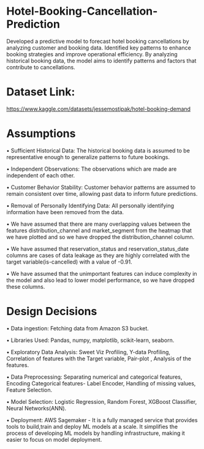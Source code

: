 # Hotel-Booking-Cancellation-Prediction
Developed a predictive model to forecast hotel booking cancellations by analyzing customer and  booking data. 
Identified key patterns to enhance booking strategies and improve operational  efficiency. 
By analyzing historical booking data, the model aims to identify patterns and factors that contribute to cancellations.

# Dataset Link:
https://www.kaggle.com/datasets/jessemostipak/hotel-booking-demand

# Assumptions
• Sufficient Historical Data: The historical booking data is assumed to be representative enough to generalize patterns to future bookings.

• Independent Observations: The observations which are made are independent of each other.

• Customer Behavior Stability: Customer behavior patterns are assumed to remain consistent over time, allowing past data to inform future predictions.

• Removal of Personally Identifying Data: All personally identifying information have been removed from the data.

• We have assumed that there are many overlapping values between the features distribution_channel and market_segment from the heatmap that we have plotted and so we have dropped the distribution_channel column.

• We have assumed that reservation_status and reservation_status_date columns are cases of data leakage as they are highly correlated with the target variable(is-cancelled) with a value of -0.91.

• We have assumed that the unimportant features can induce complexity in the model and also lead to lower model performance, so we have dropped these columns.

# Design Decisions
• Data ingestion: Fetching data from Amazon S3 bucket.

• Libraries Used: Pandas, numpy, matplotlib, scikit-learn, seaborn.

• Exploratory Data Analysis: Sweet Viz Profiling, Y-data Profiling, Correlation of features with the Target variable, Pair-plot , Analysis of the features.

• Data Preprocessing: Separating numerical and categorical features, Encoding Categorical features- Label Encoder, Handling of missing values, Feature Selection.

• Model Selection: Logistic Regression, Random Forest, XGBoost Classifier, Neural Networks(ANN).

• Deployment: AWS Sagemaker - It is a fully managed service that provides tools to build,train and deploy ML models at a scale. It simplifies the process of developing ML models by handling infrastructure, making it easier to focus on model deployment.


